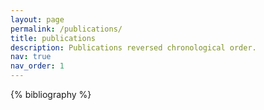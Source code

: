 ```yaml
---
layout: page
permalink: /publications/
title: publications
description: Publications reversed chronological order.
nav: true
nav_order: 1
---
```


<!-- _pages/publications.md -->

<!-- Bibsearch Feature -->

<div class="publications">

{% bibliography %}

</div>

